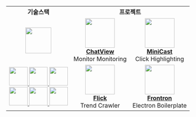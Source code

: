 <div align="center">
  
<table>
  
  <tr>
    <td align="center" colspan=2>
      <b>기술스택</b>
    </td>
    <td align="center" colspan=2>
      <b>프로젝트</b>
    </td>
  </tr>
  
  <tr>
    <td align="center" colspan=2>
      <a href="https://andongmin.com">
        <img src="https://andongmin.com/typo.png" height="70px">
      </a>
    </td>
    <td align="center">
      <a href="https://chat-view.andongmin.com">
        <img src="https://chat-view.andongmin.com/chat-view.svg" height="80px">
      </a>
      <br />
      <b><a href="https://chat-view.andongmin.com">ChatView</a></b>
      <br />
      Monitor Monitoring
    </td>
    <td align="center">
      <a href="https://mini-cast.andongmin.com">
        <img src="https://mini-cast.andongmin.com/mini-cast.svg" height="80px">
      </a>
      <br />
      <b><a href="https://mini-cast.andongmin.com">MiniCast</a></b>
      <br />
      Click Highlighting
    </td>
  </tr>
  
  <tr>
    <td align="center" colspan=2>
      <a href="https://andongmin.com/docs/react">
        <img src="https://andongmin.com/lecture/react.svg" height="50px"/>
      </a>
      <a href="https://andongmin.com/docs/typescript">
        <img src="https://andongmin.com/lecture/typescript.svg" height="50px"/>
      </a>
            <a href="https://andongmin.com/docs/cpp">
        <img src="https://andongmin.com/lecture/cpp.svg" height="50px"/>
      </a>
      <br/>
      <a href="https://andongmin.com/docs/next">
        <img src="https://andongmin.com/lecture/next.svg" height="50px"/>
      </a>
      <a href="https://andongmin.com/blog/1">
        <img src="https://andongmin.com/lecture/electron.svg" height="50px"/>
      </a>
      <a href="https://andongmin.com/docs/unrealCpp">
        <img src="https://andongmin.com/lecture/unreal.svg" height="50px"/>
      </a>
    </td>
    <td align="center">
      <a href="https://flick.andongmin.com">
        <img src="https://flick.andongmin.com/typo.png" height="80px">
      </a>
      <br />
      <b><a href="https://flick.andongmin.com">Flick</a></b>
      <br />
      Trend Crawler
    </td>
    <td align="center">
      <a href="https://frontron.andongmin.com">
        <img src="https://frontron.andongmin.com/frontron.svg" height="80px">
      </a>
      <br />
      <b><a href="https://frontron.andongmin.com">Frontron</a></b>
      <br />
      Electron Boilerplate
    </td>
  </tr>
  
</table>

</div>
